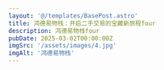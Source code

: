 ```yaml
---
layout: '@/templates/BasePost.astro'
title: 鸿德易物栈：开启二手交易的宝藏新旅程four
description: 鸿德易物栈four
pubDate: 2025-03-02T00:00:00Z
imgSrc: '/assets/images/4.jpg'
imgAlt: '鸿德易物栈'
---
```


<!-- 想了解更多吗？请点击 [这里](../sixth-post/). -->